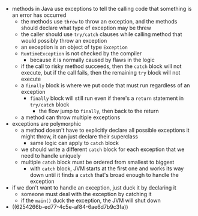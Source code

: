 - methods in Java use exceptions to tell the calling code that something is an error has occurred
	- the methods use `throw` to throw an exception, and the methods should declare what type of exception may be threw
	- the caller should use `try/catch` clauses while calling method that would possibly throw an exception
	- an exception is an object of type `Exception`
	- `RuntimeException` is not checked by the compiler
		- because it is normally caused by flaws in the logic
	- if the call to risky method succeeds, then the `catch` block will not execute, but if the call fails, then the remaining `try` block will not execute
	- a `finally` block is where we put code that must run regardless of an exception
		- `finally` block will still run even if there's a `return` statement in `try/catch` block
			- the flow jump to `finally`, then back to the return
	- a method can throw multiple exceptions
- exceptions are polymorphic
	- a method doesn't have to explicitly declare all possible exceptions it might throw, it can just declare their superclass
		- same logic can apply to `catch` block
	- we should write a different `catch` block for each exception that we need to handle uniquely
	- multiple `catch` block must be ordered from smallest to biggest
		- with `catch` block, JVM starts at the first one and works its way down until it finds a `catch` that's broad enough to handle the exception
- if we don't want to handle an exception, just duck it by declaring it
	- someone must deal with the exception by catching it
	- if the `main()` duck the exception, the JVM will shut down
- ((6254266b-ed77-4c5e-af84-6ae6d7b9c3fa))